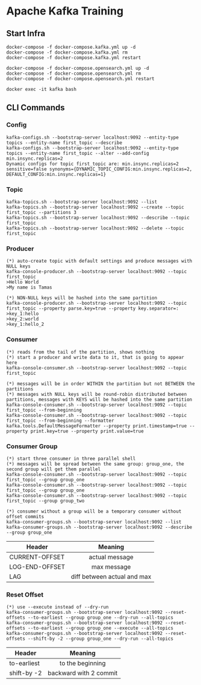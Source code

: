 # Apache Kafka Training

## Start Infra

`docker-compose -f docker-compose.kafka.yml up -d`<br />
`docker-compose -f docker-compose.kafka.yml rm`<br />
`docker-compose -f docker-compose.kafka.yml restart`<br />

`docker-compose -f docker-compose.opensearch.yml up -d`<br />
`docker-compose -f docker-compose.opensearch.yml rm`<br />
`docker-compose -f docker-compose.opensearch.yml restart`<br />

`docker exec -it kafka bash`

## CLI Commands

### Config
`kafka-configs.sh --bootstrap-server localhost:9092 --entity-type topics --entity-name first_topic --describe`<br />
`kafka-configs.sh --bootstrap-server localhost:9092 --entity-type topics --entity-name first_topic --alter --add-config min.insync.replicas=2`<br />
`Dynamic configs for topic first_topic are:
min.insync.replicas=2 sensitive=false synonyms={DYNAMIC_TOPIC_CONFIG:min.insync.replicas=2, DEFAULT_CONFIG:min.insync.replicas=1}`<br />

### Topic

`kafka-topics.sh --bootstrap-server localhost:9092 --list`<br />
`kafka-topics.sh --bootstrap-server localhost:9092 --create --topic first_topic --partitions 3`<br />
`kafka-topics.sh --bootstrap-server localhost:9092 --describe --topic first_topic`<br />
`kafka-topics.sh --bootstrap-server localhost:9092 --delete --topic first_topic`<br />

### Producer

`(*) auto-create topic with default settings and produce messages with NULL keys`<br />
`kafka-console-producer.sh --bootstrap-server localhost:9092 --topic first_topic`<br />
`>Hello World`<br />
`>My name is Tamas`

`(*) NON-NULL keys will be hashed into the same partition`<br />
`kafka-console-producer.sh --bootstrap-server localhost:9092 --topic first_topic --property parse.key=true --property key.separator=:`<br />
`>key_1:hello`<br />
`>key_2:world`<br />
`>key_1:hello_2`

### Consumer

`(*) reads from the tail of the partition, shows nothing`<br />
`(*) start a producer and write data to it, that is going to appear here`<br />
`kafka-console-consumer.sh --bootstrap-server localhost:9092 --topic first_topic`<br />

`(*) messages will be in order WITHIN the partition but not BETWEEN the partitions`<br />
`(*) messages with NULL keys will be round-robin distributed between partitions, messages with KEYS will be hashed into the same partition`<br />
`kafka-console-consumer.sh --bootstrap-server localhost:9092 --topic first_topic --from-beginning`<br />
`kafka-console-consumer.sh --bootstrap-server localhost:9092 --topic first_topic --from-beginning --formatter kafka.tools.DefaultMessageFormatter --property print.timestamp=true --property print.key=true --property print.value=true`<br />

### Consumer Group

`(*) start three consumer in three parallel shell`<br />
`(*) messages will be spread between the same group: group_one, the second group will get them parallel`<br />
`kafka-console-consumer.sh --bootstrap-server localhost:9092 --topic first_topic --group group_one`<br />
`kafka-console-consumer.sh --bootstrap-server localhost:9092 --topic first_topic --group group_one`<br />
`kafka-console-consumer.sh --bootstrap-server localhost:9092 --topic first_topic --group group_two`

`(*) consumer without a group will be a temporary consumer without offset commits`<br />
`kafka-consumer-groups.sh --bootstrap-server localhost:9092 --list`<br />
`kafka-consumer-groups.sh --bootstrap-server localhost:9092 --describe --group group_one`<br />

| Header        | Meaning           |
| ------------- |:-------------:|
| CURRENT-OFFSET      | actual message
| LOG-END-OFFSET      | max message
| LAG | diff between actual and max

### Reset Offset

`(*) use --execute instead of --dry-run`<br />
`kafka-consumer-groups.sh --bootstrap-server localhost:9092 --reset-offsets --to-earliest --group group_one --dry-run --all-topics`<br />
`kafka-consumer-groups.sh --bootstrap-server localhost:9092 --reset-offsets --to-earliest --group group_one --execute --all-topics`<br />
`kafka-consumer-groups.sh --bootstrap-server localhost:9092 --reset-offsets --shift-by -2 --group group_one --dry-run --all-topics`

| Header        | Meaning           |
| ------------- |:-------------:|
| to-earliest     | to the beginning
| shift-by -2      | backward with 2 commit